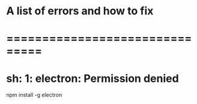 # A list of errors and how to fix
# ===============================

# sh: 1: electron: Permission denied
  npm install -g electron
